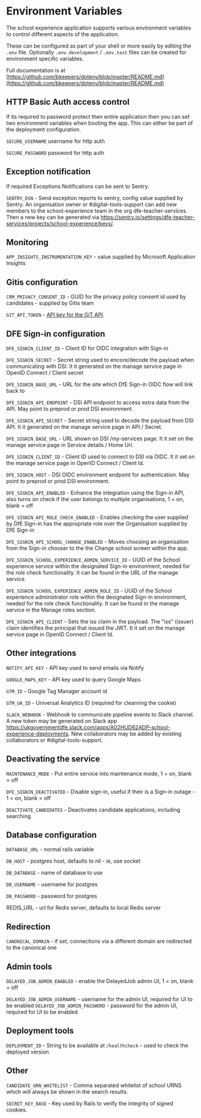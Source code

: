 # Environment Variables

The school experience application supports various environment variables
to control different aspects of the application.

These can be configured as part of your shell or more easily by editing the
`.env` file. Optionally `.env.development` / `.env.test` files can be created for
environment specific variables.

Full documentation is at
[https://github.com/bkeepers/dotenv/blob/master/README.md](https://github.com/bkeepers/dotenv/blob/master/README.md)

## HTTP Basic Auth access control

If its required to password protect then entire application then you can set two
environment variables when booting the app. This can either be part of the
deployment configuration.

`SECURE_USERNAME` username for http auth

`SECURE_PASSWORD` password for http auth

## Exception notification

If required Exceptions Notifications can be sent to Sentry.

`SENTRY_DSN` - Send exception reports to sentry, config value supplied by Sentry. An organisation owner or #digital-tools-support can add new members to the school-experience team in the org dfe-teacher-services. Then a new key can be generated via https://sentry.io/settings/dfe-teacher-services/projects/school-experience/keys/.

## Monitoring

`APP_INSIGHTS_INSTRUMENTATION_KEY` - value supplied by Microsoft Application Insights

## Gitis configuration

`CRM_PRIVACY_CONSENT_ID` - GUID for the privacy policy consent id used by candidates - supplied by Gitis team

`GIT_API_TOKEN` - [API key for the GiT API](https://dfedigital.atlassian.net/wiki/spaces/GGIT/pages/2257682445/API-KEYS).

## DFE Sign-in configuration

`DFE_SIGNIN_CLIENT_ID` - Client ID for OIDC integration with Sign-in

`DFE_SIGNIN_SECRET` - Secret string used to encore/decode the payload when communicating with DSI. It it generated on the manage service page in OpenID Connect / Client secret

`DFE_SIGNIN_BASE_URL` - URL for the site which DfE Sign-in OIDC flow will link back to

`DFE_SIGNIN_API_ENDPOINT` - DSI API endpoint to access extra data from the API. May point to preprod or prod DSI environment.

`DFE_SIGNIN_API_SECRET` - Secret string used to decode the payload from DSI API. It it generated on the manage service page in API / Secret.

`DFE_SIGNIN_BASE_URL` - URL shown on DSI /my-services page. It it set on the manage service page in Service details / Home Url.

`DFE_SIGNIN_CLIENT_ID` - Client ID used to connect to DSI via OIDC. It it set on the manage service page in OpenID Connect / Client Id.

`DFE_SIGNIN_HOST` - DSI OIDC environment endpoint for authentication. May point to preprod or prod DSI environment.

`DFE_SIGNIN_API_ENABLED` - Enhance the integration using the Sign-in API, also turns on check if the user belongs to multiple organisations, 1 = on, blank = off

`DFE_SIGNIN_API_ROLE_CHECK_ENABLED` - Enables checking the user supplied by DfE Sign-in has the appropriate role over the Organisation supplied by DfE Sign-in

`DFE_SIGNIN_API_SCHOOL_CHANGE_ENABLED` - Moves choosing an organisation from the Sign-in chooser to the the Change school screen within the app.

`DFE_SIGNIN_SCHOOL_EXPERIENCE_ADMIN_SERVICE_ID` - UUID of the School experience service within the designated Sign-in environment, needed for the role check functionality. It can be found in the URL of the manage service.

`DFE_SIGNIN_SCHOOL_EXPERIENCE_ADMIN_ROLE_ID` - UUID of the School experience administrator role within the designated Sign-in environment, needed for the role check functionality. It can be found in the manage service in the Manage roles section.

`DFE_SIGNIN_API_CLIENT` - Sets the iss claim in the payload. The "iss" (issuer) claim identifies the principal that issued the JWT. It it set on the manage service page in OpenID Connect / Client Id.

## Other integrations

`NOTIFY_API_KEY` - API key used to send emails via Notify

`GOOGLE_MAPS_KEY` - API key used to query Google Maps

`GTM_ID` - Google Tag Manager account id

`GTM_UA_ID` - Universal Analytics ID (required for clearning the cookie)

`SLACK_WEBHOOK` - Webhook to communicate pipeline events to Slack channel. A new token may be generated on Slack app https://ukgovernmentdfe.slack.com/apps/A02HUD62ADP-school-experience-deployments. New collaborators may be added by existing collaborators or #digital-tools-support.

## Deactivating the service

`MAINTENANCE_MODE` - Put entire service into maintenance mode, 1 = on, blank = off

`DFE_SIGNIN_DEACTIVATED` - Disable sign-in, useful if their is a Sign-in outage - 1 = on, blank = off

`DEACTIVATE_CANDIDATES` - Deactivates candidate applications, including searching

## Database configuration

`DATABASE_URL` - normal rails variable

`DB_HOST` - postgres host, defaults to nil - ie, use socket

`DB_DATABASE` - name of database to use

`DB_USERNAME` - username for postgres

`DB_PASSWORD` - password for postgres

REDIS_URL - url for Redis server, defaults to local Redis server

## Redirection

`CANONICAL_DOMAIN` - if set, connections via a different domain are redirected to the canonical one

## Admin tools

`DELAYED_JOB_ADMIN_ENABLED` - enable the DelayedJob admin UI, 1 = on, blank = off

`DELAYED_JOB_ADMIN_USERNAME` - username for the admin UI, required for UI to be enabled
`DELAYED_JOB_ADMIN_PASSWORD` - password for the admin UI, required for UI to be enabled

## Deployment tools

`DEPLOYMENT_ID` - String to be available at `/healthcheck` - used to check the deployed version

## Other

`CANDIDATE_URN_WHITELIST` - Comma separated whitelist of school URNS which will always be shown in the search results.

`SECRET_KEY_BASE` - Key used by Rails to verify the integrity of signed cookies.
